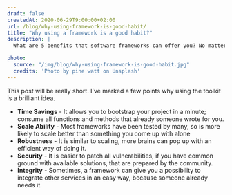 ```yaml
---
draft: false
createdAt: 2020-06-29T9:00:00+02:00
url: /blog/why-using-framework-is-good-habit/
title: "Why using a framework is a good habit?"
description: |
  What are 5 benefits that software frameworks can offer you? No matter if it's related to Frontend or Backend development. In both cases profit is obvious!

photo:
  source: "/img/blog/why-using-framework-is-good-habit.jpg"
  credits: 'Photo by pine watt on Unsplash'
---
```


This post will be really short. I’ve marked a few points why using the toolkit is a brilliant idea.

- **Time Savings** - It allows you to bootstrap your project in a minute; consume all functions and methods that already someone wrote for you.
- **Scale Ability** - Most frameworks have been tested by many, so is more likely to scale better than something you come up with alone
- **Robustness** - It is similar to scaling, more brains can pop up with an efficient way of doing it.
- **Security** - It is easier to patch all vulnerabilities, if you have common ground with available solutions, that are prepared by the community.
- **Integrity** - Sometimes, a framework can give you a possibility to integrate other services in an easy way, because someone already needs it.
